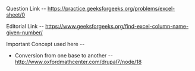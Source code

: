 Question Link -- https://practice.geeksforgeeks.org/problems/excel-sheet/0

Editorial Link -- https://www.geeksforgeeks.org/find-excel-column-name-given-number/

Important Concept used here -- 

  - Conversion from one base to another -- http://www.oxfordmathcenter.com/drupal7/node/18
